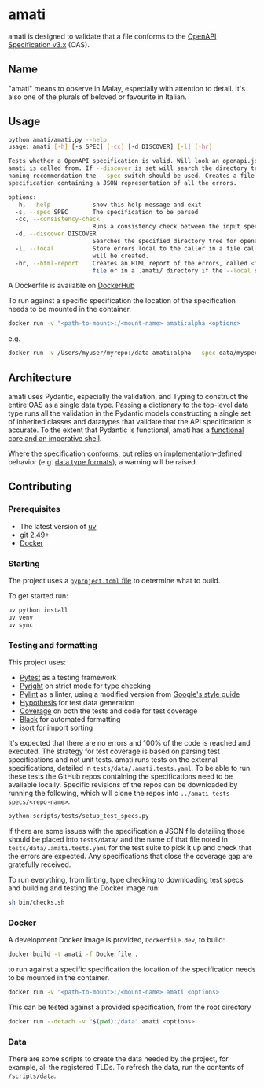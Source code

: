 # amati

amati is designed to validate that a file conforms to the [OpenAPI Specification v3.x](https://spec.openapis.org/) (OAS).

## Name

"amati" means to observe in Malay, especially with attention to detail. It's also one of the plurals of beloved or favourite in Italian.

## Usage

```sh
python amati/amati.py --help
usage: amati [-h] [-s SPEC] [-cc] [-d DISCOVER] [-l] [-hr]

Tests whether a OpenAPI specification is valid. Will look an openapi.json or openapi.yaml file in the directory that
amati is called from. If --discover is set will search the directory tree. If the specification does not follow the
naming recommendation the --spec switch should be used. Creates a file <filename>.errors.json alongside the original
specification containing a JSON representation of all the errors.

options:
  -h, --help            show this help message and exit
  -s, --spec SPEC       The specification to be parsed
  -cc, --consistency-check
                        Runs a consistency check between the input specification and the parsed specification
  -d, --discover DISCOVER
                        Searches the specified directory tree for openapi.yaml or openapi.json.
  -l, --local           Store errors local to the caller in a file called <file-name>.errors.json; a .amati/ directory
                        will be created.
  -hr, --html-report    Creates an HTML report of the errors, called <file-name>.errors.html, alongside the original
                        file or in a .amati/ directory if the --local switch is used
```

A Dockerfile is available on [DockerHub](https://hub.docker.com/r/benale/amati/tags)

To run against a specific specification the location of the specification needs to be mounted in the container.

```sh
docker run -v "<path-to-mount>:/<mount-name> amati:alpha <options>
```

e.g. 

```sh
docker run -v /Users/myuser/myrepo:/data amati:alpha --spec data/myspec.yaml --hr
```

## Architecture

amati uses Pydantic, especially the validation, and Typing to construct the entire OAS as a single data type. Passing a dictionary to the top-level data type runs all the validation in the Pydantic models constructing a single set of inherited classes and datatypes that validate that the API specification is accurate. To the extent that Pydantic is functional, amati has a [functional core and an imperative shell](https://www.destroyallsoftware.com/screencasts/catalog/functional-core-imperative-shell).

Where the specification conforms, but relies on implementation-defined behavior (e.g. [data type formats](https://spec.openapis.org/oas/v3.1.1.html#data-type-format)), a warning will be raised.

## Contributing

### Prerequisites

* The latest version of [uv](https://docs.astral.sh/uv/)
* [git 2.49+](https://git-scm.com/downloads/linux)
* [Docker](https://docs.docker.com/engine/install/)

### Starting

The project uses a [`pyproject.toml` file](https://packaging.python.org/en/latest/guides/writing-pyproject-toml/#writing-pyproject-toml) to determine what to build.

To get started run:

```sh
uv python install
uv venv
uv sync
```

### Testing and formatting

This project uses:

* [Pytest](https://docs.pytest.org/en/stable/) as a testing framework
* [Pyright](https://microsoft.github.io/pyright/#/) on strict mode for type checking
* [Pylint](https://www.pylint.org/) as a linter, using a modified version from [Google's style guide](https://google.github.io/styleguide/pyguide.html)
* [Hypothesis](https://hypothesis.readthedocs.io/en/latest/index.html) for test data generation
* [Coverage](https://coverage.readthedocs.io/en/7.6.8/) on both the tests and code for test coverage
* [Black](https://black.readthedocs.io/en/stable/index.html) for automated formatting
* [isort](https://pycqa.github.io/isort/) for import sorting

It's expected that there are no errors and 100% of the code is reached and executed. The strategy for test coverage is based on parsing test specifications and not unit tests.
amati runs tests on the external specifications, detailed in `tests/data/.amati.tests.yaml`. To be able to run these tests the GitHub repos containing the specifications need to be available locally. Specific revisions of the repos can be downloaded by running the following, which will clone the repos into `../amati-tests-specs/<repo-name>`.

```sh
python scripts/tests/setup_test_specs.py
```

If there are some issues with the specification a JSON file detailing those should be placed into `tests/data/` and the name of that file noted in `tests/data/.amati.tests.yaml` for the test suite to pick it up and check that the errors are expected. Any specifications that close the coverage gap are gratefully received.

To run everything, from linting, type checking to downloading test specs and building and testing the Docker image run:

```sh
sh bin/checks.sh
```

### Docker

A development Docker image is provided, `Dockerfile.dev`, to build:

```sh
docker build -t amati -f Dockerfile .
```

to run against a specific specification the location of the specification needs to be mounted in the container.

```sh
docker run -v "<path-to-mount>:/<mount-name> amati <options>
```

This can be tested against a provided specification, from the root directory

```sh
docker run --detach -v "$(pwd):/data" amati <options>
```


### Data

There are some scripts to create the data needed by the project, for example, all the registered TLDs. To refresh the data, run the contents of `/scripts/data`.




